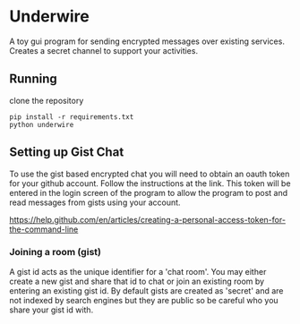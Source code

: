# Underwire

A toy gui program for sending encrypted messages over existing services.
Creates a secret channel to support your activities.

## Running

clone the repository

    pip install -r requirements.txt
    python underwire

## Setting up Gist Chat

To use the gist based encrypted chat you will need to obtain an oauth
token for your github account. Follow the instructions at the link.
This token will be entered in the login screen of the program to allow
the program to post and read messages from gists using your account.

https://help.github.com/en/articles/creating-a-personal-access-token-for-the-command-line

### Joining a room (gist)

A gist id acts as the unique identifier for a 'chat room'. You may either
create a new gist and share that id to chat or join an existing room by
entering an existing gist id. By default gists are created as 'secret' and
are not indexed by search engines but they are public so be careful who you
share your gist id with.
